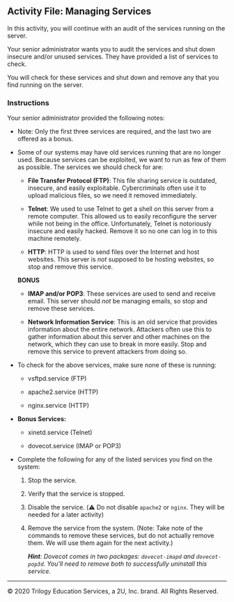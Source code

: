 ## Activity File: Managing Services

In this activity, you will continue with an audit of the services running on the server.

Your senior administrator wants you to audit the services and shut down insecure and/or unused services. They have provided a list of services to check.

You will check for these services and shut down and remove any that you find running on the server.

### Instructions

Your senior administrator provided the following notes:

- Note: Only the first three services are required, and the last two are offered as a bonus.

- Some of our systems may have old services running that are no longer used. Because services can be exploited, we want to run as few of them as possible. The services we should check for are:

  - **File Transfer Protocol (FTP)**: This file sharing service is outdated, insecure, and easily exploitable. Cybercriminals often use it to upload malicious files, so we need it removed immediately.

  - **Telnet**: We used to use Telnet to get a shell on this server from a remote computer. This allowed us to easily reconfigure the server while not being in the office. Unfortunately, Telnet is notoriously insecure and easily hacked. Remove it so no one can log in to this machine remotely.

  - **HTTP**: HTTP is used to send files over the Internet and host websites. This server is _not_ supposed to be hosting websites, so stop and remove this service.

  **BONUS**

    - **IMAP and/or POP3**: These services are used to send and receive email. This server should _not_ be managing emails, so stop and remove these services.

    - **Network Information Service**: This is an old service that provides information about the entire network. Attackers often use this to gather information about this server and other machines on the network, which they can use to break in more easily. Stop and remove this service to prevent attackers from doing so.

- To check for the above services, make sure none of these is running:

   - vsftpd.service (FTP)
 
   - apache2.service (HTTP)

   - nginx.service (HTTP)

- **Bonus Services:**

  - xinetd.service (Telnet)

  - dovecot.service (IMAP or POP3)


- Complete the following for any of the listed services you find on the system:

    1. Stop the service.

    2. Verify that the service is stopped.

    3. Disable the service. (:warning: Do not disable `apache2` or `nginx`. They will be needed for a later activity)

    4. Remove the service from the system. (Note: Take note of the commands to remove these services, but do not actually remove them. We will use them again for the next activity.)

        _**Hint**: Dovecot comes in two packages: `dovecot-imapd` and `dovecot-pop3d`. You'll need to remove both to successfully uninstall this service._


---

© 2020 Trilogy Education Services, a 2U, Inc. brand. All Rights Reserved.

